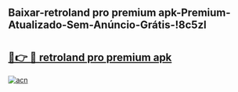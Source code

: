 
## Baixar-retroland pro premium apk-Premium-Atualizado-Sem-Anúncio-Grátis-!8c5zl

# <h2><a href="https://andorid.site?title=retroland_pro_premium_apk&ref=27">🔗👉 🔴 retroland pro premium apk</a></h2>

[![acn](https://github.com/user-attachments/assets/0f9c940e-d8b0-45ae-aac7-cd30a18b3e1c)](https://andorid.site?title=retroland_pro_premium_apk&ref=27)

